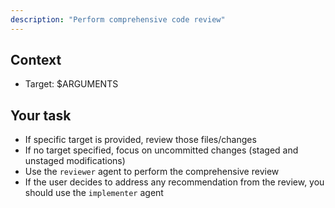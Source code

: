 ```yaml
---
description: "Perform comprehensive code review"
---
```


## Context

- Target: $ARGUMENTS

## Your task

- If specific target is provided, review those files/changes
- If no target specified, focus on uncommitted changes (staged and unstaged modifications)
- Use the `reviewer` agent to perform the comprehensive review
- If the user decides to address any recommendation from the review, you should use the `implementer` agent

